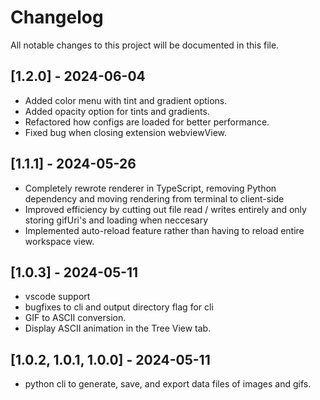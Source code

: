 # Changelog

All notable changes to this project will be documented in this file.

## [1.2.0] - 2024-06-04
- Added color menu with tint and gradient options.
- Added opacity option for tints and gradients.
- Refactored how configs are loaded for better performance.
- Fixed bug when closing extension webviewView.

## [1.1.1] - 2024-05-26
- Completely rewrote renderer in TypeScript, removing Python dependency and moving rendering from terminal to client-side
- Improved efficiency by cutting out file read / writes entirely and only storing gifUri's and loading when neccesary
- Implemented auto-reload feature rather than having to reload entire workspace view.

## [1.0.3] - 2024-05-11
- vscode support 
- bugfixes to cli and output directory flag for cli
- GIF to ASCII conversion.
- Display ASCII animation in the Tree View tab.

## [1.0.2, 1.0.1, 1.0.0] - 2024-05-11
- python cli to generate, save, and export data files of images and gifs.